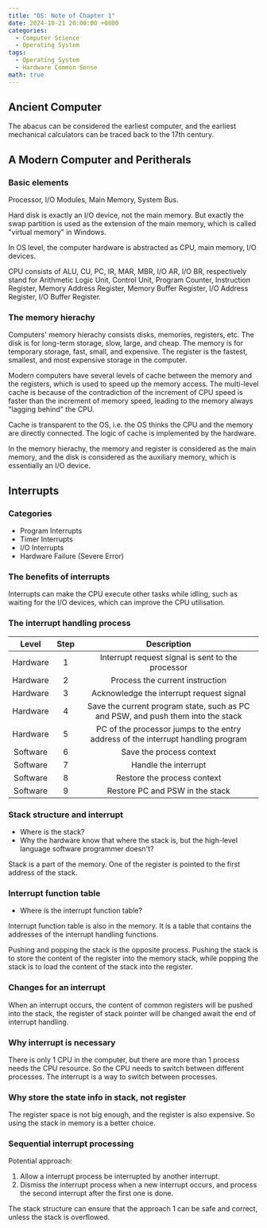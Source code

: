 ```yaml
---
title: "OS: Note of Chapter 1"
date: 2024-10-21 20:00:00 +0800
categories:
  - Computer Science
  - Operating System
tags:
  - Operating System
  - Hardware Common Sense
math: true
---
```


## Ancient Computer

The abacus can be considered the earliest computer, and the earliest mechanical calculators can be traced back to the 17th century.

## A Modern Computer and Peritherals

### Basic elements

Processor, I/O Modules, Main Memory, System Bus.

Hard disk is exactly an I/O device, not the main memory. But exactly the swap partition is used as the extension of the main memory, which is called "virtual memory" in Windows.

In OS level, the computer hardware is abstracted as CPU, main memory, I/O devices.

CPU consists of ALU, CU, PC, IR, MAR, MBR, I/O AR, I/O BR, respectively stand for Arithmetic Logic Unit, Control Unit, Program Counter, Instruction Register, Memory Address Register, Memory Buffer Register, I/O Address Register, I/O Buffer Register.

### The memory hierachy

Computers' memory hierachy consists disks, memories, registers, etc. The disk is for long-term storage, slow, large, and cheap. The memory is for temporary storage, fast, small, and expensive. The register is the fastest, smallest, and most expensive storage in the computer.

Modern computers have several levels of cache between the memory and the registers, which is used to speed up the memory access. The multi-level cache is because of the contradiction of the increment of CPU speed is faster than the increment of memory speed, leading to the memory always "lagging behind" the CPU.

Cache is transparent to the OS, i.e. the OS thinks the CPU and the memory are directly connected. The logic of cache is implemented by the hardware.

In the memory hierachy, the memory and register is considered as the main memory, and the disk is considered as the auxiliary memory, which is essentially an I/O device.

## Interrupts

### Categories

- Program Interrupts
- Timer Interrupts
- I/O Interrupts
- Hardware Failure (Severe Error)

### The benefits of interrupts

Interrupts can make the CPU execute other tasks while idling, such as waiting for the I/O devices, which can improve the CPU utilisation.

### The interrupt handling process

|  Level   | Step |                                   Description                                    |
| :------: | :--: | :------------------------------------------------------------------------------: |
| Hardware |  1   |                Interrupt request signal is sent to the processor                 |
| Hardware |  2   |                         Process the current instruction                          |
| Hardware |  3   |                     Acknowledge the interrupt request signal                     |
| Hardware |  4   | Save the current program state, such as PC and PSW, and push them into the stack |
| Hardware |  5   | PC of the processor jumps to the entry address of the interrupt handling program |
| Software |  6   |                             Save the process context                             |
| Software |  7   |                               Handle the interrupt                               |
| Software |  8   |                           Restore the process context                            |
| Software |  9   |                         Restore PC and PSW in the stack                          |

### Stack structure and interrupt

- Where is the stack?
- Why the hardware know that where the stack is, but the high-level language software programmer doesn't?

Stack is a part of the memory. One of the register is pointed to the first address of the stack.

### Interrupt function table

- Where is the interrupt function table?

Interrupt function table is also in the memory. It is a table that contains the addresses of the interrupt handling functions.

Pushing and popping the stack is the opposite process. Pushing the stack is to store the content of the register into the memory stack, while popping the stack is to load the content of the stack into the register.

### Changes for an interrupt

When an interrupt occurs, the content of common registers will be pushed into the stack, the register of stack pointer will be changed await the end of interrupt handling.

### Why interrupt is necessary

There is only 1 CPU in the computer, but there are more than 1 process needs the CPU resource. So the CPU needs to switch between different processes. The interrupt is a way to switch between processes.

### Why store the state info in stack, not register

The register space is not big enough, and the register is also expensive. So using the stack in memory is a better choice.

### Sequential interrupt processing

Potential approach:

1. Allow a interrupt process be interrupted by another interrupt.
2. Dismiss the interrupt process when a new interrupt occurs, and process the second interrupt after the first one is done.

The stack structure can ensure that the approach 1 can be safe and correct, unless the stack is overflowed.
